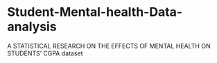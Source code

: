# Student-Mental-health-Data-analysis
A STATISTICAL RESEARCH ON THE EFFECTS OF MENTAL HEALTH ON STUDENTS’ CGPA dataset
